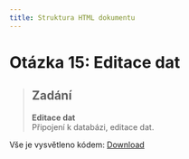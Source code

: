 ```yaml
---
title: Struktura HTML dokumentu
---
```


Otázka 15: Editace dat
==================================

> Zadání
> ------
> 
> **Editace dat**  
> Připojení k databázi, editace dat.
>

Vše je vysvětleno kódem: [Download](download/otazka15.rar)